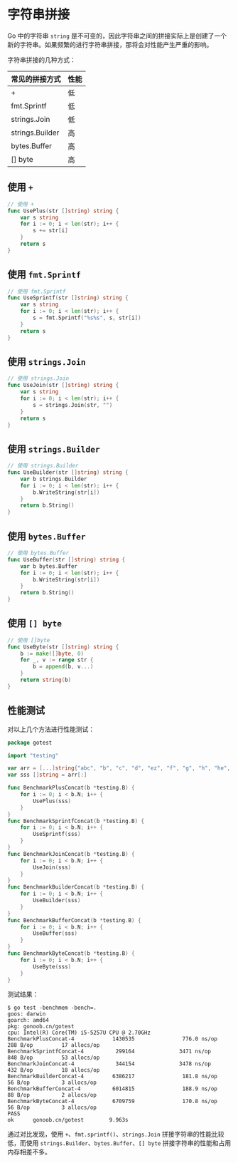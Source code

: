 # 字符串拼接

Go 中的字符串 ```string``` 是不可变的，因此字符串之间的拼接实际上是创建了一个新的字符串。如果频繁的进行字符串拼接，那将会对性能产生严重的影响。

字符串拼接的几种方式：

| 常见的拼接方式 | 性能 |
| ------- | -- |
| + | 低 |
| fmt.Sprintf | 低 |
| strings.Join | 低 |
| strings.Builder | 高 |
| bytes.Buffer | 高 |
| [] byte | 高 |

## 使用 ```+```

```go
// 使用 + 
func UsePlus(str []string) string {
	var s string
	for i := 0; i < len(str); i++ {
		s += str[i]
	}
	return s
}
```

## 使用 ```fmt.Sprintf```

```go
// 使用 fmt.Sprintf
func UseSprintf(str []string) string {
	var s string
	for i := 0; i < len(str); i++ {
		s = fmt.Sprintf("%s%s", s, str[i])
	}
	return s
}
```

## 使用 ```strings.Join```

```go
// 使用 strings.Join
func UseJoin(str []string) string {
	var s string
	for i := 0; i < len(str); i++ {
		s = strings.Join(str, "")
	}
	return s
}
```

## 使用 ```strings.Builder```

```go
// 使用 strings.Builder
func UseBuilder(str []string) string {
	var b strings.Builder
	for i := 0; i < len(str); i++ {
		b.WriteString(str[i])
	}
	return b.String()
}
```

## 使用 ```bytes.Buffer```

```go
// 使用 bytes.Buffer
func UseBuffer(str []string) string {
	var b bytes.Buffer
	for i := 0; i < len(str); i++ {
		b.WriteString(str[i])
	}
	return b.String()
}
```

## 使用 ```[] byte```

```go
// 使用 []byte
func UseByte(str []string) string {
	b := make([]byte, 0)
	for _, v := range str {
		b = append(b, v...)
	}
	return string(b)
}
```

## 性能测试

对以上几个方法进行性能测试：

```go
package gotest

import "testing"

var arr = [...]string{"abc", "b", "c", "d", "ez", "f", "g", "h", "he", "l", "l", "o", "gs", "oo", "n", "o", "o", "b"}
var sss []string = arr[:]

func BenchmarkPlusConcat(b *testing.B) {
	for i := 0; i < b.N; i++ {
		UsePlus(sss)
	}
}
func BenchmarkSprintfConcat(b *testing.B) {
	for i := 0; i < b.N; i++ {
		UseSprintf(sss)
	}
}
func BenchmarkJoinConcat(b *testing.B) {
	for i := 0; i < b.N; i++ {
		UseJoin(sss)
	}
}
func BenchmarkBuilderConcat(b *testing.B) {
	for i := 0; i < b.N; i++ {
		UseBuilder(sss)
	}
}
func BenchmarkBufferConcat(b *testing.B) {
	for i := 0; i < b.N; i++ {
		UseBuffer(sss)
	}
}
func BenchmarkByteConcat(b *testing.B) {
	for i := 0; i < b.N; i++ {
		UseByte(sss)
	}
}
```

测试结果：

```
$ go test -benchmem -bench=.
goos: darwin
goarch: amd64
pkg: gonoob.cn/gotest
cpu: Intel(R) Core(TM) i5-5257U CPU @ 2.70GHz
BenchmarkPlusConcat-4            1430535               776.0 ns/op           288 B/op         17 allocs/op
BenchmarkSprintfConcat-4          299164              3471 ns/op             848 B/op         53 allocs/op
BenchmarkJoinConcat-4             344154              3478 ns/op             432 B/op         18 allocs/op
BenchmarkBuilderConcat-4         6386217               181.8 ns/op            56 B/op          3 allocs/op
BenchmarkBufferConcat-4          6014815               188.9 ns/op            88 B/op          2 allocs/op
BenchmarkByteConcat-4            6709759               170.8 ns/op            56 B/op          3 allocs/op
PASS
ok      gonoob.cn/gotest        9.963s
```

通过对比发现，使用 ```+```、```fmt.sprintf()```、```strings.Join``` 拼接字符串的性能比较低，而使用 ```strings.Builder```、```bytes.Buffer```、```[] byte``` 拼接字符串的性能和占用内存相差不多。







